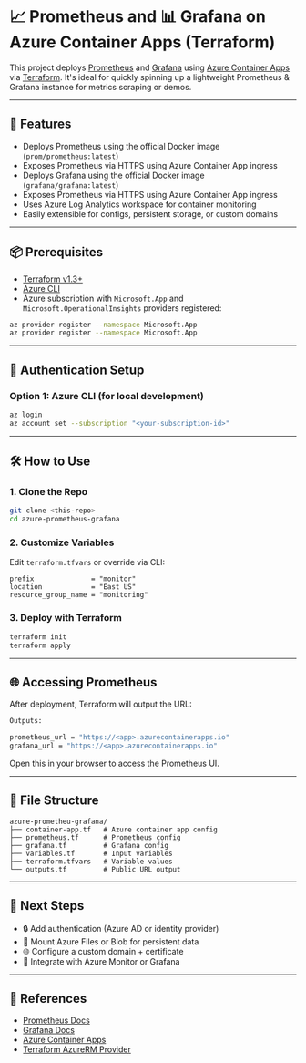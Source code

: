 # 📈 Prometheus and 📊 Grafana on Azure Container Apps (Terraform)

This project deploys [Prometheus](https://prometheus.io/) and [Grafana](https://grafana.com) using [Azure Container Apps](https://learn.microsoft.com/en-us/azure/container-apps/overview) via [Terraform](https://www.terraform.io/). It's ideal for quickly spinning up a lightweight Prometheus & Grafana instance for metrics scraping or demos.

---

## 🚀 Features

- Deploys Prometheus using the official Docker image (`prom/prometheus:latest`)
- Exposes Prometheus via HTTPS using Azure Container App ingress
- Deploys Grafana using the official Docker image (`grafana/grafana:latest`)
- Exposes Prometheus via HTTPS using Azure Container App ingress
- Uses Azure Log Analytics workspace for container monitoring
- Easily extensible for configs, persistent storage, or custom domains

---

## 📦 Prerequisites

- [Terraform v1.3+](https://developer.hashicorp.com/terraform/downloads)
- [Azure CLI](https://learn.microsoft.com/en-us/cli/azure/install-azure-cli)
- Azure subscription with `Microsoft.App` and `Microsoft.OperationalInsights` providers registered:

```bash
az provider register --namespace Microsoft.App
az provider register --namespace Microsoft.App
```

---

## 🔐 Authentication Setup

### Option 1: Azure CLI (for local development)

```bash
az login
az account set --subscription "<your-subscription-id>"
```

---

## 🛠️ How to Use

### 1. Clone the Repo

```bash
git clone <this-repo>
cd azure-prometheus-grafana
```

### 2. Customize Variables

Edit `terraform.tfvars` or override via CLI:

```hcl
prefix              = "monitor"
location            = "East US"
resource_group_name = "monitoring"
```

### 3. Deploy with Terraform

```bash
terraform init
terraform apply
```

---

## 🌐 Accessing Prometheus

After deployment, Terraform will output the URL:

```bash
Outputs:

prometheus_url = "https://<app>.azurecontainerapps.io"
grafana_url = "https://<app>.azurecontainerapps.io"
```

Open this in your browser to access the Prometheus UI.

---

## 📄 File Structure

```
azure-prometheu-grafana/
├── container-app.tf   # Azure container app config
├── prometheus.tf      # Prometheus config
├── grafana.tf         # Grafana config
├── variables.tf       # Input variables
├── terraform.tfvars   # Variable values
└── outputs.tf         # Public URL output
```

---

## 🧩 Next Steps

- 🔒 Add authentication (Azure AD or identity provider)
- 💾 Mount Azure Files or Blob for persistent data
- 🌐 Configure a custom domain + certificate
- 🧠 Integrate with Azure Monitor or Grafana

---

## 📘 References

- [Prometheus Docs](https://prometheus.io/docs/)
- [Grafana Docs](https://grafana.com/docs/)
- [Azure Container Apps](https://learn.microsoft.com/en-us/azure/container-apps/)
- [Terraform AzureRM Provider](https://registry.terraform.io/providers/hashicorp/azurerm/latest/docs)
